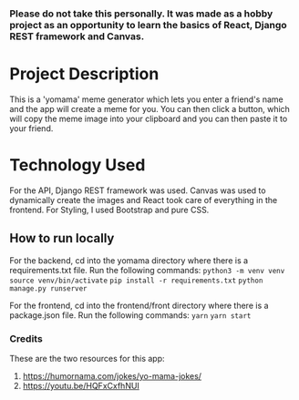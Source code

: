 ### Please do not take this personally. It was made as a hobby project as an opportunity to learn the basics of React, Django REST framework and Canvas.

# Project Description
This is a 'yomama' meme generator which lets you enter a friend's name and the app will create a meme for you. You can then click a button, which will copy the meme image into your clipboard and you can then paste it to your friend. 

# Technology Used
For the API, Django REST framework was used. Canvas was used to dynamically create the images and React took care of everything in the frontend. For Styling, I used Bootstrap and pure CSS.

## How to run locally
For the backend, cd into the yomama directory where there is a requirements.txt file. Run the following commands:
```python3 -m venv venv```
```source venv/bin/activate```
```pip install -r requirements.txt```
```python manage.py runserver```

For the frontend, cd into the frontend/front directory where there is a package.json file. Run the following commands:
```yarn```
```yarn start```

### Credits
These are the two resources for this app:
1. https://humornama.com/jokes/yo-mama-jokes/
2. https://youtu.be/HQFxCxfhNUI